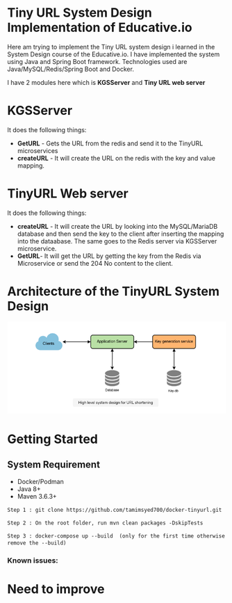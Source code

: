 
# Tiny URL System Design Implementation of Educative.io

Here am trying to implement the Tiny URL system design i learned in the System Design course of the Educative.io. I have implemented the system using Java and Spring Boot framework. Technologies used are Java/MySQL/Redis/Spring Boot and Docker.

I have 2 modules here which is **KGSServer** and **Tiny URL web server** 

# KGSServer
It does the following things:

- **GetURL** - Gets the URL from the redis and send it to the TinyURL microservices
- **createURL** - It will create the URL on the redis with the key and value mapping.

# TinyURL Web server
It does the following things:

- **createURL** - It will create the URL by looking into the MySQL/MariaDB database and then send the key to the client after inserting the mapping into the dataabase. The same goes to the Redis server via KGSServer microservice.
- **GetURL**- It will get the URL by getting the key from the Redis via Microservice or send the 204 No content to the client.

# Architecture of the TinyURL System Design
![Google](./images/HighLevelTinyUrl.png)
# Getting Started
## System Requirement

- Docker/Podman
- Java 8+
- Maven 3.6.3+

```
Step 1 : git clone https://github.com/tamimsyed700/docker-tinyurl.git
```
```
Step 2 : On the root folder, run mvn clean packages -DskipTests
```
```
Step 3 : docker-compose up --build  (only for the first time otherwise remove the --build)
```

### Known issues:

# Need to improve

